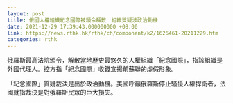 ```yaml
---
layout: post
title: 俄國人權組織紀念國際被頒令解散　組織質疑涉政治動機
date: 2021-12-29 17:39:43.000000000 +08:00
link: https://news.rthk.hk/rthk/ch/component/k2/1626461-20211229.htm
categories: rthk
---
```


俄羅斯最高法院頒令，解散當地歷史最悠久的人權組織「紀念國際」，指該組織是外國代理人。控方指「紀念國際」收錢宣揚前蘇聯的虛假形象。

「紀念國際」質疑裁決是出於政治動機。美國呼籲俄羅斯停止騷擾人權捍衛者，法國就指裁決是對俄羅斯民眾的巨大損失。
